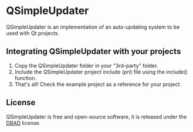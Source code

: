 # QSimpleUpdater
QSimpleUpdater is an implementation of an auto-updating system to be used with Qt projects.

## Integrating QSimpleUpdater with your projects
1. Copy the QSimpleUpdater folder in your "3rd-party" folder.
2. Include the QSimpleUpdater project include (*pri*) file using the include() function.
3. That's all! Check the example project as a reference for your project.

## License
QSimpleUpdater is free and open-source software, it is released under the [DBAD](COPYING.md) license.
